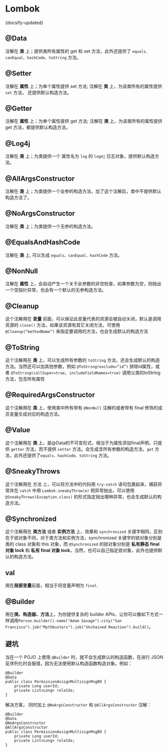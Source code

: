 # Lombok
{docsify-updated}


## @Data
注解在 **类** 上；提供类所有属性的 get 和 set 方法，此外还提供了 `equals、canEqual、hashCode、toString` 方法。

## @Setter
注解在 **属性** 上；为单个属性提供 set 方法; 注解在 **类** 上，为该类所有的属性提供 `set` 方法， 还提供默认构造方法。

## @Getter
注解在 **属性** 上；为单个属性提供 get 方法; 注解在 **类** 上，为该类所有的属性提供 get 方法，都提供默认构造方法。

## @Log4j
注解在 **类** 上；为类提供一个 属性名为 `log` 的 `log4j` 日志对象，提供默认构造方法。


## @AllArgsConstructor
注解在 **类** 上；为类提供一个全参的构造方法，加了这个注解后，类中不提供默认构造方法了。


## @NoArgsConstructor
注解在 **类** 上；为类提供一个无参的构造方法。


## @EqualsAndHashCode
注解在 **类** 上, 可以生成 `equals、canEqual、hashCode` 方法。


## @NonNull
注解在 **属性** 上，会自动产生一个关于此参数的非空检查，如果参数为空，则抛出一个空指针异常，也会有一个默认的无参构造方法。


## @Cleanup
这个注解用在 **变量** 前面，可以保证此变量代表的资源会被自动关闭，默认是调用资源的 `close()` 方法，如果该资源有其它关闭方法，可使用 `@Cleanup(“methodName”)` 来指定要调用的方法，也会生成默认的构造方法

## @ToString
这个注解用在 **类** 上，可以生成所有参数的 `toString` 方法，还会生成默认的构造方法。当然还可以加其他参数，例如 `@ToString(exclude=”id”)` 排除id属性，或者 `@ToString(callSuper=true, includeFieldNames=true)` 调用父类的toString方法，包含所有属性


## @RequiredArgsConstructor
这个注解用在 **类** 上，使用类中所有带有 `@NonNull` 注解的或者带有 final 修饰的成员变量生成对应的构造方法。


## @Value
这个注解用在 **类** 上，是@Data的不可变形式，相当于为属性添加final声明，只提供 `getter` 方法，而不提供 `setter` 方法。会生成含所有参数的构造方法，`get` 方法，此外还提供了`equals、hashCode、toString` 方法。


## @SneakyThrows
这个注解用在 方法 上，可以将方法中的代码用 `try-catch` 语句包裹起来，捕获异常并在 `catch` 中用 `Lombok.sneakyThrow(e)` 把异常抛出，可以使用 `@SneakyThrows(Exception.class)` 的形式指定抛出哪种异常，也会生成默认的构造方法。


## @Synchronized
这个注解用在 **类方法** 或者 **实例方法** 上，效果和 `synchronized` 关键字相同，区别在于锁对象不同，对于类方法和实例方法，synchronized 关键字的锁对象分别是类的 class 对象和 this 对象，而 `@Synchronized` 的锁对象分别是 **私有静态 final 对象 lock** 和 **私有 final 对象 lock**，当然，也可以自己指定锁对象，此外也提供默认的构造方法。


## val
用在**局部变量**前面，相当于将变量声明为 `final`.

## @Builder
用在**类、构造器、方法**上，为你提供复杂的 builder APIs，让你可以像如下方式一样调用`Person.builder().name("Adam Savage").city("San Francisco").job("Mythbusters").job("Unchained Reaction").build()`。


## 避坑
当在一个 POJO 上使用 `@Builder` 时，就不会生成默认的构造函数，在进行 JSON 反序列化时会报错，因为无法使用默认构造函数构造对象。例如：
```
@Builder
@Data
public class PermissionAssignMultisignMsgBO {
    private Long userId;
    private List<Long> roleIds;
}
```
解决方案， 同时加上 `@NoArgsConstructor` 和 `@AllArgsConstructor` 注解：
```
@Builder
@Data
@NoArgsConstructor
@AllArgsConstructor
public class PermissionAssignMultisignMsgBO {
    private Long userId;
    private List<Long> roleIds;
}
```
